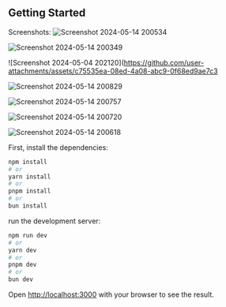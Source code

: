 ## Getting Started

Screenshots:
![Screenshot 2024-05-14 200534](https://github.com/user-attachments/assets/96e70a00-02e7-4b6a-9176-ae1012f6794a)

![Screenshot 2024-05-14 200349](https://github.com/user-attachments/assets/eb2e592d-8927-4952-b37c-305de742d90a)

![Screenshot 2024-05-04 202120](https://github.com/user-attachments/assets/c75535ea-08ed-4a08-abc9-0f68ed9ae7c3

![Screenshot 2024-05-14 200829](https://github.com/user-attachments/assets/2a9d2044-5366-4fc5-9fee-cf93c49eccf0)

![Screenshot 2024-05-14 200757](https://github.com/user-attachments/assets/56b77803-9aa8-4bfc-885c-fa5fc2cecb9b)

![Screenshot 2024-05-14 200720](https://github.com/user-attachments/assets/abedee14-66a7-4959-b5e3-3026e3bdb50a)

![Screenshot 2024-05-14 200618](https://github.com/user-attachments/assets/4775e778-c052-47c6-b49e-a95290c416cb)



First, install the dependencies:

```bash
npm install
# or
yarn install
# or
pnpm install
# or
bun install
```


run the development server:

```bash
npm run dev
# or
yarn dev
# or
pnpm dev
# or
bun dev
```

Open [http://localhost:3000](http://localhost:3000) with your browser to see the result.
